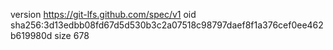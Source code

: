 version https://git-lfs.github.com/spec/v1
oid sha256:3d13edbb08fd67d5d530b3c2a07518c98797daef8f1a376cef0ee462b619980d
size 678

